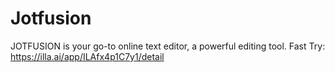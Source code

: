 # Jotfusion
JOTFUSION is your go-to online text editor, a powerful editing tool.
Fast Try: https://illa.ai/app/ILAfx4p1C7y1/detail
